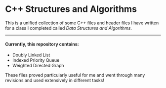 # C++ Structures and Algorithms
This is a unified collection of some C++ files and header files I have written for a class I completed called *Data Structures and Algorithms*.

---
#### Currently, this repository contains:
- Doubly Linked List
- Indexed Priority Queue
- Weighted Directed Graph

These files proved particularly useful for me and went through many revisions and used extensively in different tasks!